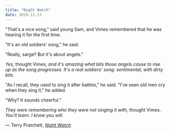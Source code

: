 ```yaml
---
title: "Night Watch"
date: 2019-11-13
---
```


"That's a nice song," said young Sam, and Vimes remembered that he was hearing it for the first time.

"It's an old soldiers' song," he said.

"Really, sarge? But it's about angels."

*Yes,* thought Vimes, *and it's amazing what bits those angels cause to rise up as the song progresses. It's a real soldiers' song: sentimental, with dirty bits.*

"As I recall, they used to sing it after battles," he said. "I've seen old men cry when they sing it," he added.

"Why? It sounds cheerful."

*They were remembering who they were not singing it with,* thought Vimes. *You'll learn. I know you will.*

— Terry Pratchett, [*Night Watch*](https://en.wikipedia.org/wiki/Night_Watch_(Discworld))
